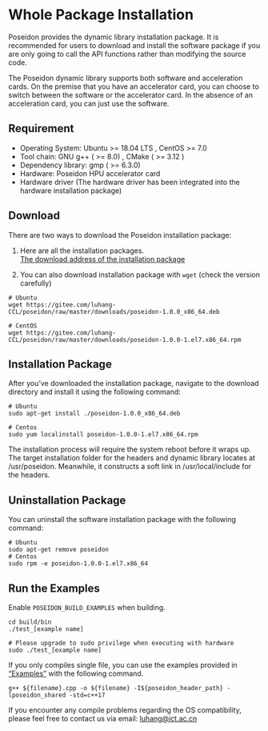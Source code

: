 # Whole Package Installation

Poseidon provides the dynamic library installation package. It is recommended for users to download and install the software package if you are only going to call the API functions rather than modifying the source code. 

The Poseidon dynamic library supports both software and acceleration cards. On the premise that you have an accelerator card, you can choose to switch between the software or the accelerator card. In the absence of an acceleration card, you can just use the software.



## Requirement 

* Operating System: Ubuntu >= 18.04 LTS , CentOS >= 7.0
* Tool chain: GNU g++ ( >= 8.0) , CMake ( >= 3.12 )
* Dependency library: gmp ( >= 6.3.0)
* Hardware: Poseidon HPU accelerator card
* Hardware driver (The hardware driver has been integrated into the hardware installation package)



## Download

There are two ways to download the Poseidon installation package:

1. Here are all the installation packages.<br>
[The download address of the installation package](https://gitee.com/luhang-HPU/poseidon/tree/master/downloads)<br>

2. You can also download installation package with `wget` (check the version carefully)<br>
```shell
# Ubuntu
wget https://gitee.com/luhang-CCL/poseidon/raw/master/downloads/poseidon-1.0.0_x86_64.deb

# CentOS
wget https://gitee.com/luhang-CCL/poseidon/raw/master/downloads/poseidon-1.0.0-1.el7.x86_64.rpm
```



## Installation Package

After you’ve downloaded the installation package, navigate to the download directory and install it using the following command:
```shell
# Ubuntu
sudo apt-get install ./poseidon-1.0.0_x86_64.deb

# Centos
sudo yum localinstall poseidon-1.0.0-1.el7.x86_64.rpm
```

The installation process will require the system reboot before it wraps up. The target installation folder for the headers and dynamic library locates at /usr/poseidon. Meanwhile, it constructs a soft link in /usr/local/include for the headers.  



## Uninstallation Package

You can uninstall the software installation package with the following command:
```shell
# Ubuntu
sudo apt-get remove poseidon
# Centos
sudo rpm -e poseidon-1.0.0-1.el7.x86_64
```



## Run the Examples

Enable `POSEIDON_BUILD_EXAMPLES` when building.

```shell
cd build/bin
./test_[example name]

# Please upgrade to sudo privilege when executing with hardware
sudo ./test_[example name]
```



If you only compiles single file, you can use the examples provided in [“Examples”](https://poseidon-hpu.readthedocs.io/en/latest/Getting_Started/index.html#examples) with the following command.

```shell
g++ ${filename}.cpp -o ${filename} -I${poseidon_header_path} -lposeidon_shared -std=c++17
```



If you encounter any compile problems regarding the OS compatibility, please feel free to contact us via email: luhang@ict.ac.cn
